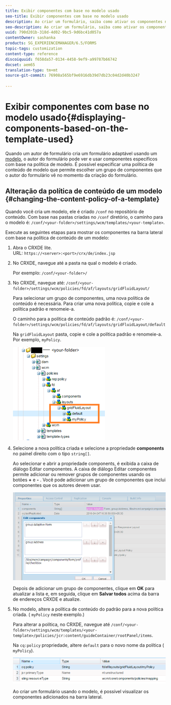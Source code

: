 ```yaml
---
title: Exibir componentes com base no modelo usado
seo-title: Exibir componentes com base no modelo usado
description: Ao criar um formulário, saiba como ativar os componentes na barra lateral com base no modelo selecionado.
seo-description: Ao criar um formulário, saiba como ativar os componentes na barra lateral com base no modelo selecionado.
uuid: 790d201b-318d-4d02-9bc5-9d6bc41d057a
contentOwner: sashanka
products: SG_EXPERIENCEMANAGER/6.5/FORMS
topic-tags: customization
content-type: reference
discoiquuid: f658da57-0134-4458-9ef9-a99787b66742
docset: aem65
translation-type: tm+mt
source-git-commit: 76908a565bf9e6916db39d7db23c04d2d40b3247

---
```



# Exibir componentes com base no modelo usado{#displaying-components-based-on-the-template-used}

Quando um autor de formulário cria um formulário adaptável usando um [modelo](../../forms/using/template-editor.md), o autor do formulário pode ver e usar componentes específicos com base na política de modelo. É possível especificar uma política de conteúdo de modelo que permite escolher um grupo de componentes que o autor do formulário vê no momento da criação do formulário.

## Alteração da política de conteúdo de um modelo {#changing-the-content-policy-of-a-template}

Quando você cria um modelo, ele é criado `/conf` no repositório de conteúdo. Com base nas pastas criadas no `/conf` diretório, o caminho para o modelo é: `/conf/<your-folder>/settings/wcm/templates/<your-template>`.

Execute as seguintes etapas para mostrar os componentes na barra lateral com base na política de conteúdo de um modelo:

1. Abra o CRXDE lite.\
   URL: `https://<server>:<port>/crx/de/index.jsp`
1. No CRXDE, navegue até a pasta na qual o modelo é criado.

   Por exemplo: `/conf/<your-folder>/`

1. No CRXDE, navegue até: `/conf/<your-folder>/settings/wcm/policies/fd/af/layouts/gridFluidLayout/`

   Para selecionar um grupo de componentes, uma nova política de conteúdo é necessária. Para criar uma nova política, copie e cole a política padrão e renomeie-a.

   O caminho para a política de conteúdo padrão é: `/conf/<your-folder>/settings/wcm/policies/fd/af/layouts/gridFluidLayout/default`

   Na `gridFluidLayout` pasta, copie e cole a política padrão e renomeie-a. Por exemplo, `myPolicy`.

   ![Copiando políticas padrão](assets/crx-default1.png)

1. Selecione a nova política criada e selecione a propriedade **components** no painel direito com o tipo `string[]`.

   Ao selecionar e abrir a propriedade components, é exibida a caixa de diálogo Editar componentes. A caixa de diálogo Editar componentes permite adicionar ou remover grupos de componentes usando os botões **+** e **-** . Você pode adicionar um grupo de componentes que inclui componentes que os autores devem usar.

   ![Adicionar ou remover componentes na política](assets/add-components-list1.png)

   Depois de adicionar um grupo de componentes, clique em **OK** para atualizar a lista e, em seguida, clique em **Salvar todos** acima da barra de endereços CRXDE e atualize.

1. No modelo, altere a política de conteúdo do padrão para a nova política criada. ( `myPolicy` neste exemplo.)

   Para alterar a política, no CRXDE, navegue até `/conf/<your-folder>/settings/wcm/templates/<your-template>/policies/jcr:content/guideContainer/rootPanel/items`.

   Na `cq:policy` propriedade, altere `default` para o novo nome da política ( `myPolicy`).

   ![Política de conteúdo de modelo atualizada](assets/updated-policy.png)

   Ao criar um formulário usando o modelo, é possível visualizar os componentes adicionados na barra lateral.

